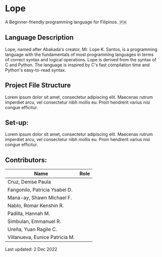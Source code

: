 # Lope 
A Beginner-friendly programming language for Filipinos. :philippines:

## Language Description
Lope, named after Abakada's creator, Mr. Lope K. Santos, is a programming language with the fundamentals of most programming languages in terms of correct syntax and logical operations. Lope is derived from the syntax of C and Python. The language is inspired by C's fast compilation time and Python's easy-to-read syntax. 

## Project File Structure
Lorem ipsum dolor sit amet, consectetur adipiscing elit. Maecenas rutrum imperdiet arcu, vel consectetur nibh mollis eu. Proin hendrerit varius nisi congue efficitur.

## Set-up:
Lorem ipsum dolor sit amet, consectetur adipiscing elit. Maecenas rutrum imperdiet arcu, vel consectetur nibh mollis eu. Proin hendrerit varius nisi congue efficitur.

## Contributors:
| Name                              | Role                              |
|-----------------------------------|-----------------------------------|
| Cruz, Denise Paula                |                                   |
| Fangonilo, Patricia Ysabel D.     |                                   |
| Mana-ay, Shawn Michael F.         |                                   |
| Nablo, Romar Kenshin R.           |                                   |
| Padilla, Hannah M.                |                                   |
| Simbulan, Emmanuel R.             |                                   |
| Ureña, Yuan Ragile C.             |                                   |
| Villanueva, Eunice Patricia M.    |                                   |

Last updated: 2 Dec 2022
